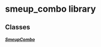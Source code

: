 


# smeup_combo library











## Classes

##### [SmeupCombo](../smeup_widgets_smeup_combo/SmeupCombo-class.md)



 















